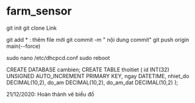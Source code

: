 # farm_sensor
<!-- clone code from github -->
git init
git clone Link

<!-- push code on github -->
git add * : thêm file mới
git commit -m " nội dung commit"
git push origin main(--force)

<!-- ip tinh -->
sudo nano /etc/dhcpcd.conf
sudo reboot

<!-- creat name DB, table -->
CREATE DATABASE cambien;
CREATE TABLE thoitiet (
    id INT(32) UNSIGNED AUTO_INCREMENT PRIMARY KEY, 
    ngay DATETIME,
    nhiet_do DECIMAL(10,2),
    do_am DECIMAL(10,2),
    do_am_dat DECIMAL(10,2)
    );

21/12/2020: Hoàn thành vẽ biểu đồ